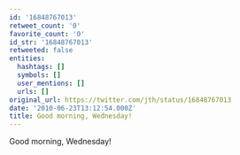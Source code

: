 ```yaml
---
id: '16848767013'
retweet_count: '0'
favorite_count: '0'
id_str: '16848767013'
retweeted: false
entities:
  hashtags: []
  symbols: []
  user_mentions: []
  urls: []
original_url: https://twitter.com/jth/status/16848767013
date: '2010-06-23T13:12:54.000Z'
title: Good morning, Wednesday!
---
```


Good morning, Wednesday!
